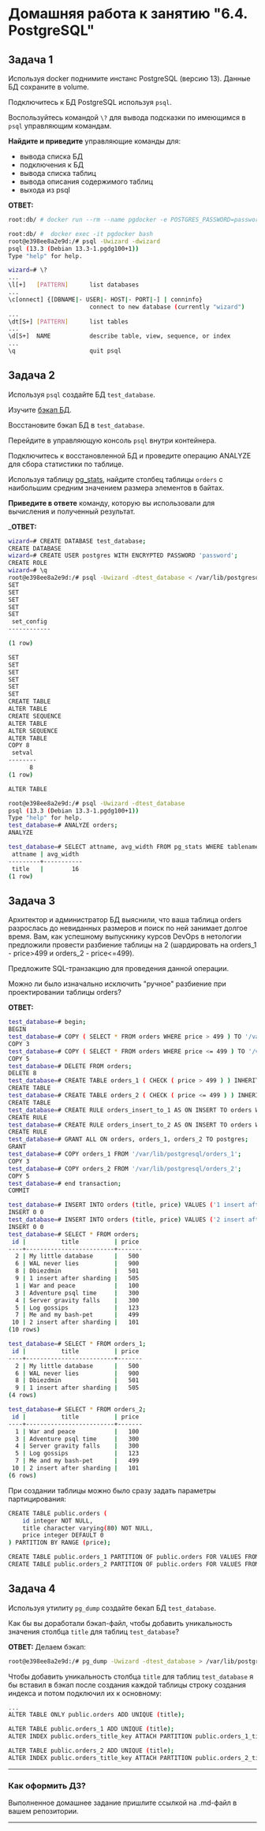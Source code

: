 # Домашняя работа к занятию "6.4. PostgreSQL"

## Задача 1

Используя docker поднимите инстанс PostgreSQL (версию 13). Данные БД сохраните в volume.

Подключитесь к БД PostgreSQL используя `psql`.

Воспользуйтесь командой `\?` для вывода подсказки по имеющимся в `psql` управляющим командам.

**Найдите и приведите** управляющие команды для:

- вывода списка БД
- подключения к БД
- вывода списка таблиц
- вывода описания содержимого таблиц
- выхода из psql  

__ОТВЕТ:__  

```bash
root:db/ # docker run --rm --name pgdocker -e POSTGRES_PASSWORD=password -e POSTGRES_USER=wizard -e POSTGRES_DB=wizard -d -p 5432:5432 -v /var/db/postgresql:/var/lib/postgresql/data -v /var/db/postgresql_backup:/var/lib/postgresql/backup postgres:13

root:db/ #  docker exec -it pgdocker bash
root@e398ee8a2e9d:/# psql -Uwizard -dwizard
psql (13.3 (Debian 13.3-1.pgdg100+1))
Type "help" for help.

wizard=# \?
...
\l[+]   [PATTERN]      list databases
...
\c[onnect] {[DBNAME|- USER|- HOST|- PORT|-] | conninfo} 
                       connect to new database (currently "wizard")
...
\dt[S+] [PATTERN]      list tables
...
\d[S+]  NAME           describe table, view, sequence, or index
...
\q                     quit psql
```

## Задача 2

Используя `psql` создайте БД `test_database`.

Изучите [бэкап БД](https://github.com/netology-code/virt-homeworks/tree/master/06-db-04-postgresql/test_data).

Восстановите бэкап БД в `test_database`.

Перейдите в управляющую консоль `psql` внутри контейнера.

Подключитесь к восстановленной БД и проведите операцию ANALYZE для сбора статистики по таблице.

Используя таблицу [pg_stats](https://postgrespro.ru/docs/postgresql/12/view-pg-stats), найдите столбец таблицы `orders`
с наибольшим средним значением размера элементов в байтах.

**Приведите в ответе** команду, которую вы использовали для вычисления и полученный результат.  

___ОТВЕТ:__  

```bash
wizard=# CREATE DATABASE test_database;
CREATE DATABASE
wizard=# CREATE USER postgres WITH ENCRYPTED PASSWORD 'password';
CREATE ROLE
wizard=# \q
root@e398ee8a2e9d:/# psql -Uwizard -dtest_database < /var/lib/postgresql/backup/test_dump.sql
SET
SET
SET
SET
SET
 set_config
------------

(1 row)

SET
SET
SET
SET
SET
SET
CREATE TABLE
ALTER TABLE
CREATE SEQUENCE
ALTER TABLE
ALTER SEQUENCE
ALTER TABLE
COPY 8
 setval
--------
      8
(1 row)

ALTER TABLE

root@e398ee8a2e9d:/# psql -Uwizard -dtest_database
psql (13.3 (Debian 13.3-1.pgdg100+1))
Type "help" for help.
test_database=# ANALYZE orders;
ANALYZE

test_database=# SELECT attname, avg_width FROM pg_stats WHERE tablename = 'orders' AND avg_width = (SELECT MAX(avg_width) FROM pg_stats WHERE tablename = 'orders');
 attname | avg_width
---------+-----------
 title   |        16
(1 row)
```

## Задача 3

Архитектор и администратор БД выяснили, что ваша таблица orders разрослась до невиданных размеров и
поиск по ней занимает долгое время. Вам, как успешному выпускнику курсов DevOps в нетологии предложили
провести разбиение таблицы на 2 (шардировать на orders_1 - price>499 и orders_2 - price<=499).

Предложите SQL-транзакцию для проведения данной операции.

Можно ли было изначально исключить "ручное" разбиение при проектировании таблицы orders?  

__ОТВЕТ:__  

```bash
test_database=# begin;
BEGIN
test_database=# COPY ( SELECT * FROM orders WHERE price > 499 ) TO '/var/lib/postgresql/orders_1';
COPY 3
test_database=# COPY ( SELECT * FROM orders WHERE price <= 499 ) TO '/var/lib/postgresql/orders_2';
COPY 5
test_database=# DELETE FROM orders;
DELETE 8
test_database=# CREATE TABLE orders_1 ( CHECK ( price > 499 ) ) INHERITS ( orders );
CREATE TABLE
test_database=# CREATE TABLE orders_2 ( CHECK ( price <= 499 ) ) INHERITS ( orders );
CREATE TABLE
test_database=# CREATE RULE orders_insert_to_1 AS ON INSERT TO orders WHERE (price > 499) DO INSTEAD INSERT INTO orders_1 VALUES (NEW.*);
CREATE RULE
test_database=# CREATE RULE orders_insert_to_2 AS ON INSERT TO orders WHERE (price <= 499) DO INSTEAD INSERT INTO orders_2 VALUES (NEW.*);
CREATE RULE
test_database=# GRANT ALL ON orders, orders_1, orders_2 TO postgres;
GRANT
test_database=# COPY orders_1 FROM '/var/lib/postgresql/orders_1';
COPY 3
test_database=# COPY orders_2 FROM '/var/lib/postgresql/orders_2';
COPY 5
test_database=# end transaction; 
COMMIT

test_database=# INSERT INTO orders (title, price) VALUES ('1 insert after sharding', 505);
INSERT 0 0
test_database=# INSERT INTO orders (title, price) VALUES ('2 insert after sharding', 101);
INSERT 0 0
test_database=# SELECT * FROM orders;
 id |          title          | price
----+-------------------------+-------
  2 | My little database      |   500
  6 | WAL never lies          |   900
  8 | Dbiezdmin               |   501
  9 | 1 insert after sharding |   505
  1 | War and peace           |   100
  3 | Adventure psql time     |   300
  4 | Server gravity falls    |   300
  5 | Log gossips             |   123
  7 | Me and my bash-pet      |   499
 10 | 2 insert after sharding |   101
(10 rows)

test_database=# SELECT * FROM orders_1;
 id |          title          | price
----+-------------------------+-------
  2 | My little database      |   500
  6 | WAL never lies          |   900
  8 | Dbiezdmin               |   501
  9 | 1 insert after sharding |   505
(4 rows)

test_database=# SELECT * FROM orders_2;
 id |          title          | price
----+-------------------------+-------
  1 | War and peace           |   100
  3 | Adventure psql time     |   300
  4 | Server gravity falls    |   300
  5 | Log gossips             |   123
  7 | Me and my bash-pet      |   499
 10 | 2 insert after sharding |   101
(6 rows)
```

При создании таблицы можно было сразу задать параметры партицирования:

```bash
CREATE TABLE public.orders (
    id integer NOT NULL,
    title character varying(80) NOT NULL,
    price integer DEFAULT 0
) PARTITION BY RANGE (price);

CREATE TABLE public.orders_1 PARTITION OF public.orders FOR VALUES FROM (500) TO (MAXVALUE);
CREATE TABLE public.orders_2 PARTITION OF public.orders FOR VALUES FROM (MINVALUE) TO (500);
```

## Задача 4

Используя утилиту `pg_dump` создайте бекап БД `test_database`.

Как бы вы доработали бэкап-файл, чтобы добавить уникальность значения столбца `title` для таблиц `test_database`?  

__ОТВЕТ:__  Делаем бэкап:

```bash
root@e398ee8a2e9d:/# pg_dump -Uwizard -dtest_database > /var/lib/postgresql/backup/test_database_backup.sql
```  

Чтобы добавить уникальность столбца `title` для таблиц `test_database` я бы вставил в бэкап после создания каждой таблицы строку создания индекса и потом подключил их к основному:

```bash
...
ALTER TABLE ONLY public.orders ADD UNIQUE (title);

ALTER TABLE public.orders_1 ADD UNIQUE (title);
ALTER INDEX public.orders_title_key ATTACH PARTITION public.orders_1_title_key;

ALTER TABLE public.orders_2 ADD UNIQUE (title);
ALTER INDEX public.orders_title_key ATTACH PARTITION public.orders_2_title_key; 
```

---

### Как оформить ДЗ?

Выполненное домашнее задание пришлите ссылкой на .md-файл в вашем репозитории.

---
